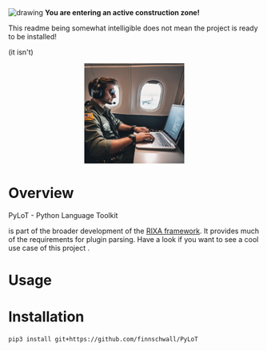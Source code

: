 <img src="https://cdn-icons-png.flaticon.com/512/6261/6261561.png" alt="drawing" width="75"/>
<b>You are entering an active construction zone!</b>

This readme being somewhat intelligible does not mean the project is ready to be installed!

(it isn't)
<p align="center">
<img src="icon.png" alt="drawing" width="200"/>
</p>

# Overview

PyLoT - Python Language Toolkit

is part of the broader development of the [RIXA framework](https://github.com/finnschwall/RIXA).
It provides much of the requirements for plugin parsing.
Have a look if you want to see a cool use case of this project .
# Usage
# Installation
```bash
pip3 install git+https://github.com/finnschwall/PyLoT
```